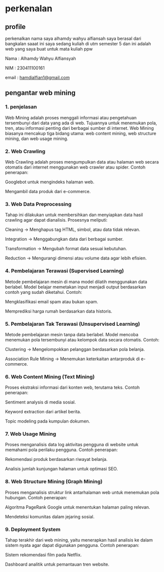 # perkenalan
## profile 
perkenalkan nama saya alhamdy wahyu alfiansah
saya berasal dari bangkalan 
saaat ini saya sedang kuliah di utm semester 5 
dan ini adalah web yang saya buat untuk mata kuliah ppw


Nama : Alhamdy Wahyu Alfiansyah 

NIM : 230411100161

email : hamdialfian1@gmail.com


## pengantar web mining

### 1. penjelasan
Web Mining adalah proses menggali informasi atau pengetahuan tersembunyi dari data yang ada di web. Tujuannya untuk menemukan pola, tren, atau informasi penting dari berbagai sumber di internet. Web Mining biasanya mencakup tiga bidang utama: web content mining, web structure mining, dan web usage mining.

### 2. Web Crawling

Web Crawling adalah proses mengumpulkan data atau halaman web secara otomatis dari internet menggunakan web crawler atau spider.
Contoh penerapan:

Googlebot untuk mengindeks halaman web.

Mengambil data produk dari e-commerce.

### 3. Web Data Preprocessing

Tahap ini dilakukan untuk membersihkan dan menyiapkan data hasil crawling agar dapat dianalisis.
Prosesnya meliputi:

Cleaning → Menghapus tag HTML, simbol, atau data tidak relevan.

Integration → Menggabungkan data dari berbagai sumber.

Transformation → Mengubah format data sesuai kebutuhan.

Reduction → Mengurangi dimensi atau volume data agar lebih efisien.

### 4. Pembelajaran Terawasi (Supervised Learning)

Metode pembelajaran mesin di mana model dilatih menggunakan data berlabel. Model belajar memetakan input menjadi output berdasarkan contoh yang sudah diketahui.
Contoh:

Mengklasifikasi email spam atau bukan spam.

Memprediksi harga rumah berdasarkan data historis.

### 5. Pembelajaran Tak Terawasi (Unsupervised Learning)

Metode pembelajaran mesin tanpa data berlabel. Model mencoba menemukan pola tersembunyi atau kelompok data secara otomatis.
Contoh:

Clustering → Mengelompokkan pelanggan berdasarkan pola belanja.

Association Rule Mining → Menemukan keterkaitan antarproduk di e-commerce.

### 6. Web Content Mining (Text Mining)

Proses ekstraksi informasi dari konten web, terutama teks.
Contoh penerapan:

Sentiment analysis di media sosial.

Keyword extraction dari artikel berita.

Topic modeling pada kumpulan dokumen.

### 7. Web Usage Mining

Proses menganalisis data log aktivitas pengguna di website untuk memahami pola perilaku pengguna.
Contoh penerapan:

Rekomendasi produk berdasarkan riwayat belanja.

Analisis jumlah kunjungan halaman untuk optimasi SEO.

### 8. Web Structure Mining (Graph Mining)

Proses menganalisis struktur link antarhalaman web untuk menemukan pola hubungan.
Contoh penerapan:

Algoritma PageRank Google untuk menentukan halaman paling relevan.

Mendeteksi komunitas dalam jejaring sosial.

### 9. Deployment System

Tahap terakhir dari web mining, yaitu menerapkan hasil analisis ke dalam sistem nyata agar dapat digunakan pengguna.
Contoh penerapan:

Sistem rekomendasi film pada Netflix.

Dashboard analitik untuk pemantauan tren website.

